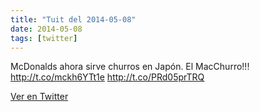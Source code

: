 ```yaml
---
title: "Tuit del 2014-05-08"
date: 2014-05-08
tags: [twitter]
---
```


McDonalds ahora sirve churros en Japón. El MacChurro!!! http://t.co/mckh6YTt1e http://t.co/PRd05prTRQ



[Ver en Twitter](https://twitter.com/i/web/status/464356235584999424)
